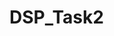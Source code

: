 # DSP_Task2

<!-- import React, { useRef, useState } from 'react'

function Sliders() {
  const [mode_1,setMode_1] = useState(mode1);
  const mode1 = [
    {
      "min":0,
      "max":200,
      "step":1,
      "value": 50
    },
    {
      "min":0,
      "max":400,
      "step":20,
      "value": 30
    }
  ]
  const arr1 = mode1.map((mode,index) => {
    const handleChange = (index,e) => {
      setMode_1(mode.value)
    }
    return(
      <label key={index}>
        <input type="range" name="range" min={mode.min} max={mode.max} step={mode.step} value={mode.value} onChange={handleChange(index)} />
        {mode.value}
      </label>
    )
  })

  return (
    <div>
  {arr1}      
    </div>
  )
}

export default Sliders -->